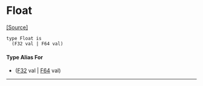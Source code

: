# Float
<span class="source-link">[[Source]](src/builtin/float.md#L485)</span>
```pony
type Float is
  (F32 val | F64 val)
```

#### Type Alias For

* ([F32](builtin-F32.md) val | [F64](builtin-F64.md) val)

---

